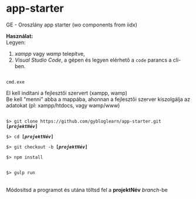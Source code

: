 # app-starter
GE - Oroszlány app starter (wo components from iidx)

<b>Használat:</b><br>
Legyen:<br>
1. <i>xampp</i> vagy <i>wamp</i> telepítve, <br>
2. <i>Visual Studio Code</i>,  a gépen és legyen elérhető a <code>code</code> parancs a cli-ben.

<code>
cmd.exe
</code>

El kell indítani a fejlesztői szervert (xampp, wamp)<br>
Be kell "menni" abba a mappába, ahonnan a fejlesztői szerver kiszolgálja az adatokat (pl: xampp/htdocs, vagy wamp/www)

<code>
$> git clone https://github.com/gybloglearn/app-starter.git <b>[<i>projektNév</i>]</b>
</code>

<code>
$> cd <b>[<i>projektNév</i>]</b>
</code>

<code>
$> git checkout -b <b>[<i>projektNév</i>]</b>
</code>

<code>
$> npm install<br>
</code>

<code>
$> gulp run<br>
</code>

<br>
Módosítsd a programot és utána töltsd fel a <b>projektNév</b> <i>branch</i>-be<br>
<br>


